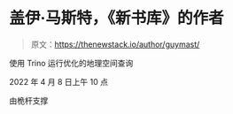 # 盖伊·马斯特，《新书库》的作者

> 原文：<https://thenewstack.io/author/guymast/>

使用 Trino 运行优化的地理空间查询

2022 年 4 月 8 日上午 10 点

由桅杆支撑